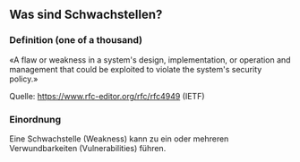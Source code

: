 ## Was sind Schwachstellen?
### Definition (one of a thousand)

«A flaw or weakness in a system's design, implementation, or
operation and management that could be exploited to violate the
system's security policy.»

Quelle: https://www.rfc-editor.org/rfc/rfc4949 (IETF)

### Einordnung

Eine Schwachstelle (Weakness) kann zu ein oder mehreren Verwundbarkeiten (Vulnerabilities) führen.